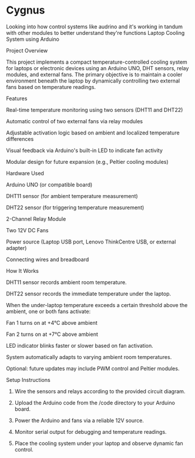 # Cygnus
Looking into how control systems like audrino and it's working in tandum with other modules to better understand they're functions 
Laptop Cooling System using Arduino

Project Overview

This project implements a compact temperature-controlled cooling system for laptops or electronic devices using an Arduino UNO, DHT sensors, relay modules, and external fans. The primary objective is to maintain a cooler environment beneath the laptop by dynamically controlling two external fans based on temperature readings.

Features

Real-time temperature monitoring using two sensors (DHT11 and DHT22)

Automatic control of two external fans via relay modules

Adjustable activation logic based on ambient and localized temperature differences

Visual feedback via Arduino's built-in LED to indicate fan activity

Modular design for future expansion (e.g., Peltier cooling modules)


Hardware Used

Arduino UNO (or compatible board)

DHT11 sensor (for ambient temperature measurement)

DHT22 sensor (for triggering temperature measurement)

2-Channel Relay Module

Two 12V DC Fans

Power source (Laptop USB port, Lenovo ThinkCentre USB, or external adapter)

Connecting wires and breadboard


How It Works

DHT11 sensor records ambient room temperature.

DHT22 sensor records the immediate temperature under the laptop.

When the under-laptop temperature exceeds a certain threshold above the ambient, one or both fans activate:

Fan 1 turns on at +4°C above ambient

Fan 2 turns on at +7°C above ambient


LED indicator blinks faster or slower based on fan activation.

System automatically adapts to varying ambient room temperatures.

Optional: future updates may include PWM control and Peltier modules.


Setup Instructions

1. Wire the sensors and relays according to the provided circuit diagram.


2. Upload the Arduino code from the /code directory to your Arduino board.


3. Power the Arduino and fans via a reliable 12V source.


4. Monitor serial output for debugging and temperature readings.


5. Place the cooling system under your laptop and observe dynamic fan control.

